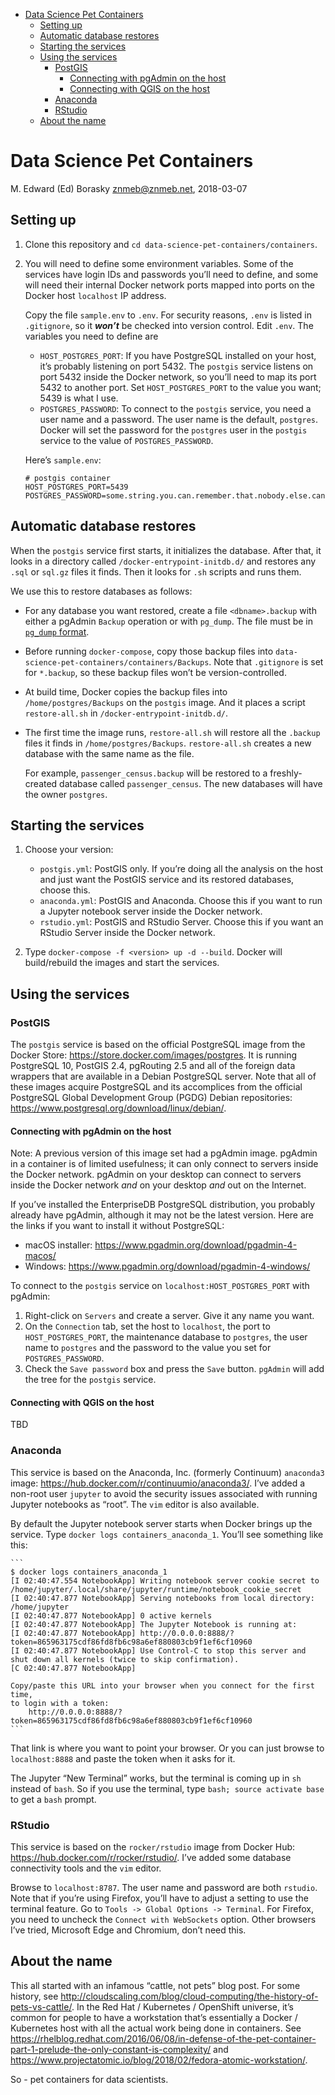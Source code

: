-   [Data Science Pet Containers](#data-science-pet-containers)
    -   [Setting up](#setting-up)
    -   [Automatic database restores](#automatic-database-restores)
    -   [Starting the services](#starting-the-services)
    -   [Using the services](#using-the-services)
        -   [PostGIS](#postgis)
            -   [Connecting with pgAdmin on the
                host](#connecting-with-pgadmin-on-the-host)
            -   [Connecting with QGIS on the
                host](#connecting-with-qgis-on-the-host)
        -   [Anaconda](#anaconda)
        -   [RStudio](#rstudio)
    -   [About the name](#about-the-name)

Data Science Pet Containers
===========================

M. Edward (Ed) Borasky <znmeb@znmeb.net>, 2018-03-07

Setting up
----------

1.  Clone this repository and
    `cd data-science-pet-containers/containers`.
2.  You will need to define some environment variables. Some of the
    services have login IDs and passwords you’ll need to define, and
    some will need their internal Docker network ports mapped into ports
    on the Docker host `localhost` IP address.

    Copy the file `sample.env` to `.env`. For security reasons, `.env`
    is listed in `.gitignore`, so it ***won’t*** be checked into version
    control. Edit `.env`. The variables you need to define are

    -   `HOST_POSTGRES_PORT`: If you have PostgreSQL installed on your
        host, it’s probably listening on port 5432. The `postgis`
        service listens on port 5432 inside the Docker network, so
        you’ll need to map its port 5432 to another port. Set
        `HOST_POSTGRES_PORT` to the value you want; 5439 is what I use.
    -   `POSTGRES_PASSWORD`: To connect to the `postgis` service, you
        need a user name and a password. The user name is the default,
        `postgres`. Docker will set the password for the `postgres` user
        in the `postgis` service to the value of `POSTGRES_PASSWORD`.

    Here’s `sample.env`:

        # postgis container
        HOST_POSTGRES_PORT=5439
        POSTGRES_PASSWORD=some.string.you.can.remember.that.nobody.else.can.guess

Automatic database restores
---------------------------

When the `postgis` service first starts, it initializes the database.
After that, it looks in a directory called
`/docker-entrypoint-initdb.d/` and restores any `.sql` or `sql.gz` files
it finds. Then it looks for `.sh` scripts and runs them.

We use this to restore databases as follows:

-   For any database you want restored, create a file `<dbname>.backup`
    with either a pgAdmin `Backup` operation or with `pg_dump`. The file
    must be in [`pg_dump`
    format](https://www.postgresql.org/docs/current/static/app-pgdump.html).
-   Before running `docker-compose`, copy those backup files into
    `data-science-pet-containers/containers/Backups`. Note that
    `.gitignore` is set for `*.backup`, so these backup files won’t be
    version-controlled.
-   At build time, Docker copies the backup files into
    `/home/postgres/Backups` on the `postgis` image. And it places a
    script `restore-all.sh` in `/docker-entrypoint-initdb.d/`.
-   The first time the image runs, `restore-all.sh` will restore all the
    `.backup` files it finds in `/home/postgres/Backups`.
    `restore-all.sh` creates a new database with the same name as the
    file.

    For example, `passenger_census.backup` will be restored to a
    freshly-created database called `passenger_census`. The new
    databases will have the owner `postgres`.

Starting the services
---------------------

1.  Choose your version:

    -   `postgis.yml`: PostGIS only. If you’re doing all the analysis on
        the host and just want the PostGIS service and its restored
        databases, choose this.  
    -   `anaconda.yml`: PostGIS and Anaconda. Choose this if you want to
        run a Jupyter notebook server inside the Docker network.
    -   `rstudio.yml`: PostGIS and RStudio Server. Choose this if you
        want an RStudio Server inside the Docker network.

2.  Type `docker-compose -f <version> up -d --build`. Docker will
    build/rebuild the images and start the services.

Using the services
------------------

### PostGIS

The `postgis` service is based on the official PostgreSQL image from the
Docker Store: <https://store.docker.com/images/postgres>. It is running
PostgreSQL 10, PostGIS 2.4, pgRouting 2.5 and all of the foreign data
wrappers that are available in a Debian PostgreSQL server. Note that all
of these images acquire PostgreSQL and its accomplices from the official
PostgreSQL Global Development Group (PGDG) Debian repositories:
<https://www.postgresql.org/download/linux/debian/>.

#### Connecting with pgAdmin on the host

Note: A previous version of this image set had a pgAdmin image. pgAdmin
in a container is of limited usefulness; it can only connect to servers
inside the Docker network. pgAdmin on your desktop can connect to
servers inside the Docker network *and* on your desktop *and* out on the
Internet.

If you’ve installed the EnterpriseDB PostgreSQL distribution, you
probably already have pgAdmin, although it may not be the latest
version. Here are the links if you want to install it without
PostgreSQL:

-   macOS installer: <https://www.pgadmin.org/download/pgadmin-4-macos/>
-   Windows: <https://www.pgadmin.org/download/pgadmin-4-windows/>

To connect to the `postgis` service on `localhost:HOST_POSTGRES_PORT`
with pgAdmin:

1.  Right-click on `Servers` and create a server. Give it any name you
    want.
2.  On the `Connection` tab, set the host to `localhost`, the port to
    `HOST_POSTGRES_PORT`, the maintenance database to `postgres`, the
    user name to `postgres` and the password to the value you set for
    `POSTGRES_PASSWORD`.
3.  Check the `Save password` box and press the `Save` button. `pgAdmin`
    will add the tree for the `postgis` service.

#### Connecting with QGIS on the host

TBD

### Anaconda

This service is based on the Anaconda, Inc. (formerly Continuum)
`anaconda3` image: <https://hub.docker.com/r/continuumio/anaconda3/>.
I’ve added a non-root user `jupyter` to avoid the security issues
associated with running Jupyter notebooks as “root”. The `vim` editor is
also available.

By default the Jupyter notebook server starts when Docker brings up the
service. Type `docker logs containers_anaconda_1`. You’ll see something
like this:

    ```
    $ docker logs containers_anaconda_1 
    [I 02:40:47.554 NotebookApp] Writing notebook server cookie secret to /home/jupyter/.local/share/jupyter/runtime/notebook_cookie_secret
    [I 02:40:47.877 NotebookApp] Serving notebooks from local directory: /home/jupyter
    [I 02:40:47.877 NotebookApp] 0 active kernels
    [I 02:40:47.877 NotebookApp] The Jupyter Notebook is running at:
    [I 02:40:47.877 NotebookApp] http://0.0.0.0:8888/?token=865963175cdf86fd8fb6c98a6ef880803cb9f1ef6cf10960
    [I 02:40:47.877 NotebookApp] Use Control-C to stop this server and shut down all kernels (twice to skip confirmation).
    [C 02:40:47.877 NotebookApp] 

    Copy/paste this URL into your browser when you connect for the first time,
    to login with a token:
        http://0.0.0.0:8888/?token=865963175cdf86fd8fb6c98a6ef880803cb9f1ef6cf10960
    ```

That link is where you want to point your browser. Or you can just
browse to `localhost:8888` and paste the token when it asks for it.

The Jupyter “New Terminal” works, but the terminal is coming up in `sh`
instead of `bash`. So if you use the terminal, type
`bash; source activate base` to get a `bash` prompt.

### RStudio

This service is based on the `rocker/rstudio` image from Docker Hub:
<https://hub.docker.com/r/rocker/rstudio/>. I’ve added some database
connectivity tools and the `vim` editor.

Browse to `localhost:8787`. The user name and password are both
`rstudio`. Note that if you’re using Firefox, you’ll have to adjust a
setting to use the terminal feature. Go to
`Tools -> Global Options -> Terminal`. For Firefox, you need to uncheck
the `Connect with WebSockets` option. Other browsers I’ve tried,
Microsoft Edge and Chromium, don’t need this.

About the name
--------------

This all started with an infamous “cattle, not pets” blog post. For some
history, see
<http://cloudscaling.com/blog/cloud-computing/the-history-of-pets-vs-cattle/>.
In the Red Hat / Kubernetes / OpenShift universe, it’s common for people
to have a workstation that’s essentially a Docker / Kubernetes host with
all the actual work being done in containers. See
<https://rhelblog.redhat.com/2016/06/08/in-defense-of-the-pet-container-part-1-prelude-the-only-constant-is-complexity/>
and
<https://www.projectatomic.io/blog/2018/02/fedora-atomic-workstation/>.

So - pet containers for data scientists.
